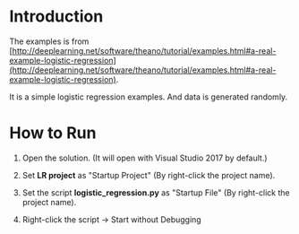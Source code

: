 # Introduction

The examples is from [http://deeplearning.net/software/theano/tutorial/examples.html#a-real-example-logistic-regression](http://deeplearning.net/software/theano/tutorial/examples.html#a-real-example-logistic-regression). 

It is a simple logistic regression examples. And data is generated randomly.

# How to Run

1. Open the solution. (It will open with Visual Studio 2017 by default.)

2. Set **LR project** as "Startup Project" (By right-click the project name).

3. Set the script **logistic_regression.py** as "Startup File" (By right-click the project name).

4. Right-click the script -> Start without Debugging